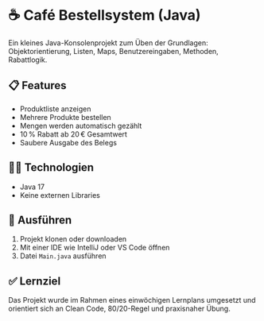 # ☕ Café Bestellsystem (Java)

Ein kleines Java-Konsolenprojekt zum Üben der Grundlagen: Objektorientierung, Listen, Maps, Benutzereingaben, Methoden, Rabattlogik.

## 📋 Features
- Produktliste anzeigen
- Mehrere Produkte bestellen
- Mengen werden automatisch gezählt
- 10 % Rabatt ab 20 € Gesamtwert
- Saubere Ausgabe des Belegs

## 🧑‍💻 Technologien
- Java 17
- Keine externen Libraries

## 🚀 Ausführen
1. Projekt klonen oder downloaden
2. Mit einer IDE wie IntelliJ oder VS Code öffnen
3. Datei `Main.java` ausführen

## ✅ Lernziel
Das Projekt wurde im Rahmen eines einwöchigen Lernplans umgesetzt und orientiert sich an Clean Code, 80/20-Regel und praxisnaher Übung.

